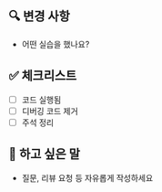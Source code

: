 ## 🔍 변경 사항
- 어떤 실습을 했나요?

## ✅ 체크리스트
- [ ] 코드 실행됨
- [ ] 디버깅 코드 제거
- [ ] 주석 정리

## 💬 하고 싶은 말
- 질문, 리뷰 요청 등 자유롭게 작성하세요
